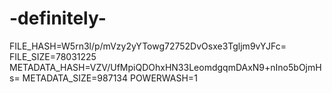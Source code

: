 # -definitely-
FILE_HASH=W5rn3l/p/mVzy2yYTowg72752DvOsxe3Tgljm9vYJFc= FILE_SIZE=78031225 METADATA_HASH=VZV/UfMpiQDOhxHN33LeomdgqmDAxN9+nIno5bOjmHs= METADATA_SIZE=987134 POWERWASH=1
